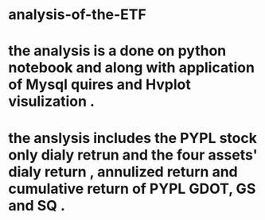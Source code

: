 # analysis-of-the-ETF

# the analysis is a done on python notebook and along with application of Mysql quires and Hvplot visulization .  
# the anslysis includes the PYPL stock only  dialy retrun and the four assets' dialy return , annulized return and cumulative return of PYPL GDOT, GS and SQ .
